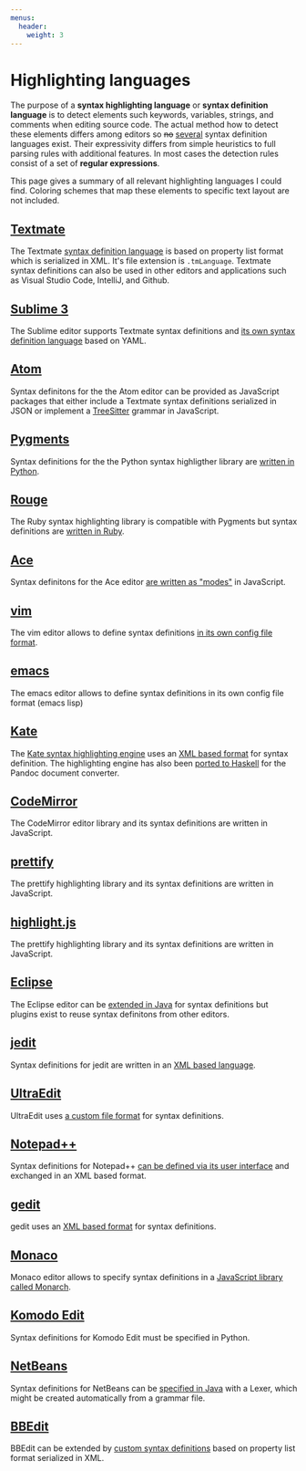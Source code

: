 ```yaml
---
menus:
  header:
    weight: 3
---
```


# Highlighting languages

The purpose of a **syntax highlighting language** or **syntax definition
language** is to detect elements such keywords, variables, strings, and
comments when editing source code. The actual method how to detect these
elements differs among editors so ~~no~~ [several](https://xkcd.com/927/)
syntax definition languages exist. Their expressivity differs from simple
heuristics to full parsing rules with additional features. In most cases the
detection rules consist of a set of **regular expressions**.

This page gives a summary of all relevant highlighting languages I could find.
Coloring schemes that map these elements to specific text layout are not
included.

## [Textmate]

The Textmate [syntax definition language](https://macromates.com/manual/en/language_grammars)
is based on property list format which is serialized in XML. It's file extension
is `.tmLanguage`. Textmate syntax definitions can also be used in other editors
and applications such as Visual Studio Code, IntelliJ, and Github. 

## [Sublime 3]

The Sublime editor supports Textmate syntax definitions and [its own syntax
definition language](https://www.sublimetext.com/docs/3/syntax.html) based on
YAML.

## [Atom]

Syntax definitons for the the Atom editor can be provided as JavaScript
packages that either include a Textmate syntax definitions serialized in JSON
or implement a [TreeSitter] grammar in JavaScript.

[TreeSitter]: https://tree-sitter.github.io/tree-sitter/

## [Pygments]

Syntax definitions for the the Python syntax highligther library are [written
in Python](http://pygments.org/docs/lexerdevelopment/).

## [Rouge]

The Ruby syntax highlighting library is compatible with Pygments but syntax
definitions are [written in Ruby](https://github.com/jneen/rouge#using-the-lexer-dsl).

## [Ace]

Syntax definitons for the Ace editor [are written as
"modes"](https://github.com/ajaxorg/ace/wiki/Creating-or-Extending-an-Edit-Mode)
in JavaScript.

## [vim]

The vim editor allows to define syntax definitions [in its own config file
format](http://vim.wikia.com/wiki/Creating_your_own_syntax_files).

## [emacs]

The emacs editor allows to define syntax definitions in its own config file format (emacs lisp)

## [Kate]

The [Kate syntax highlighting engine](https://github.com/KDE/syntax-highlighting) uses an
[XML based format](https://docs.kde.org/stable5/en/applications/katepart/highlight.html)
for syntax definition. The highlighting engine has also been
[ported to Haskell](https://github.com/jgm/skylighting) for the Pandoc document converter.

## [CodeMirror]

The CodeMirror editor library and its syntax definitions are written in JavaScript.

## [prettify]

The prettify highlighting library and its syntax definitions are written in JavaScript.

## [highlight.js]

The prettify highlighting library and its syntax definitions are written in JavaScript.

## [Eclipse]

The Eclipse editor can be [extended in
Java](https://wiki.eclipse.org/FAQ_How_do_I_provide_syntax_coloring_in_an_editor%3F)
for syntax definitions but plugins exist to reuse syntax definitons from other editors.

## [jedit]

Syntax definitions for jedit are written in an [XML based
language](http://www.jedit.org/users-guide/writing-modes-part.html).

## [UltraEdit]

UltraEdit uses
[a custom file format](https://www.ultraedit.com/downloads/extras/wordfiles.html)
for syntax definitions.

## [Notepad++]

Syntax definitions for Notepad++ [can be defined via its user
interface](http://docs.notepad-plus-plus.org/index.php/User_Defined_Languages)
and exchanged in an XML based format.

## [gedit]

gedit uses an [XML based
format](https://developer.gnome.org/gtksourceview/stable/lang-reference.html)
for syntax definitions.

## [Monaco]

Monaco editor allows to specify syntax definitions in a [JavaScript library
called Monarch](https://microsoft.github.io/monaco-editor/monarch.html).

## [Komodo Edit]

Syntax definitions for Komodo Edit must be specified in Python.

## [NetBeans]

Syntax definitions for NetBeans can be
[specified in Java](http://wiki.netbeans.org/How_to_create_support_for_a_new_language)
with a Lexer, which might be created automatically from a grammar file.

## [BBEdit]

BBEdit can be extended by [custom syntax definitions](https://www.barebones.com/support/develop/clm.html)
based on property list format serialized in XML.

[Monaco]: https://microsoft.github.io/monaco-editor/
[BBEdit]: http://www.barebones.com/products/bbedit
[NetBeans]: https://netbeans.apache.org/
[Textmate]: https://macromates.com/
[Sublime 3]: https://www.sublimetext.com/
[Ace]: https://ace.c9.io/
[Atom]: https://atom.io/
[Rouge]: https://github.com/jneen/rouge
[Pygments]: http://pygments.org/
[vim]: https://www.vim.org/
[Kate]: https://kate-editor.org/
[emacs]: https://www.gnu.org/software/emacs/
[prettify]: https://github.com/google/code-prettify
[highlight.js]: https://highlightjs.org/
[CodeMirror]: https://codemirror.net/
[jedit]: http://www.jedit.org/
[Ultraedit]: https://www.ultraedit.com/
[Notepad++]: https://notepad-plus-plus.org/
[gedit]: https://projects.gnome.org/gedit/
[Komodo Edit]: http://www.activestate.com/komodo-edit
[Eclipse]: https://www.eclipse.org/
